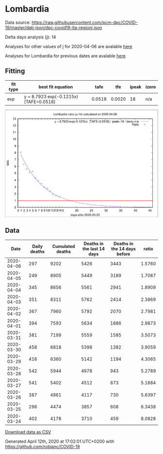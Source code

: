 # Lombardia

Data source: https://raw.githubusercontent.com/pcm-dpc/COVID-19/master/dati-json/dpc-covid19-ita-regioni.json

Delta days analysis (j): 14

Analyses for other values of j for 2020-04-06 are avalable [here](../2020-04-06/README.md)

Analyses for Lombardia for previous dates are avalable [here](../README.md)

## Fitting 
|fit type|best fit equation|tafe|tfe|ipeak|izero|
|-------|-----|--------|------|---|---|
|exp|y = 8.7923 exp(-0.1215x)  [TAFE=0.0518]|0.0518|0.0020|18|n/a|

![Plot](COVID-19_lombardia_j14_2020-04-06.png)

## Data
|Date|Daily deaths|Cumulated deaths|Deaths in the last 14 days|Deaths in the 14 days before|ratio|
|----|----------|-----------|-------|--------------------|-----|
|2020-04-06|297|9202|5426|3443|1.5760|
|2020-04-05|249|8905|5449|3189|1.7087|
|2020-04-04|345|8656|5561|2941|1.8909|
|2020-04-03|351|8311|5762|2414|2.3869|
|2020-04-02|367|7960|5792|2070|2.7981|
|2020-04-01|394|7593|5634|1886|2.9873|
|2020-03-31|381|7199|5559|1585|3.5073|
|2020-03-30|458|6818|5398|1382|3.9059|
|2020-03-29|416|6360|5142|1194|4.3065|
|2020-03-28|542|5944|4978|943|5.2789|
|2020-03-27|541|5402|4512|873|5.1684|
|2020-03-26|387|4861|4117|730|5.6397|
|2020-03-25|296|4474|3857|608|6.3438|
|2020-03-24|402|4178|3710|459|8.0828|

[Download data as CSV](COVID-19_lombardia_j14_2020-04-06.csv)

Generated April 12th, 2020 at 17:02:01 UTC+0200 with https://github.com/robianc/COVID-19
